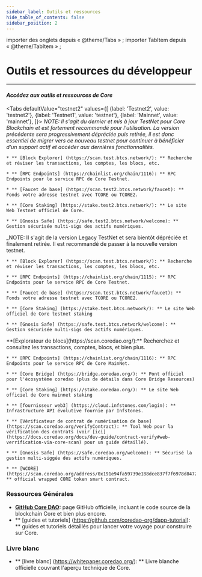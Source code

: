 ```yaml
---
sidebar_label: Outils et ressources
hide_table_of_contents: false
sidebar_position: 2
---
```


importer des onglets depuis « @theme/Tabs » ;
importer TabItem depuis « @theme/TabItem » ;

# Outils et ressources du développeur

---

#### _Accédez aux outils et ressources de Core_

<Tabs
defaultValue="testnet2"
values={[
{label: 'Testnet2', value: 'testnet2'},
{label: 'Testnet1', value: 'testnet'},
{label: 'Mainnet', value: 'mainnet'},
]}> <TabItem value="testnet2">
_NOTE: Il s'agit du dernier et mis à jour TestNet pour Core Blockchain et est fortement recommandé pour l'utilisation. La version précédente sera progressivement dépréciée puis retirée, il est donc essentiel de migrer vers ce nouveau testnet pour continuer à bénéficier d’un support actif et accéder aux dernières fonctionnalités._

```
* ** [Block Explorer] (https://scan.test.btcs.network/): ** Recherche et réviser les transactions, les comptes, les blocs, etc.

* ** [RPC Endpoints] (https://chainlist.org/chain/1116): ** RPC Endpoints pour le service RPC de Core Testnet.

* ** [Faucet de base] (https://scan.test2.btcs.network/faucet): ** Fonds votre adresse testnet avec TCORE ou TCORE2.

* ** [Core Staking] (https://stake.test2.btcs.network/): ** Le site Web Testnet officiel de Core.

* ** [Gnosis Safe] (https://safe.test2.btcs.network/welcome): ** Gestion sécurisée multi-sigs des actifs numériques.
```

  </TabItem>
  <TabItem value="testnet1">
  _NOTE: Il s'agit de la version Legacy TestNet et sera bientôt dépréciée et finalement retirée. Il est recommandé de passer à la nouvelle version testnet.

```
* ** [Block Explorer] (https://scan.test.btcs.network/): ** Recherche et réviser les transactions, les comptes, les blocs, etc.

* ** [RPC Endpoints] (https://chainlist.org/chain/1115): ** RPC Endpoints pour le service RPC de Core Testnet.

* ** [Faucet de base] (https://scan.test.btcs.network/faucet): ** Fonds votre adresse testnet avec TCORE ou TCORE2.

* ** [Core Staking] (https://stake.test.btcs.network/): ** Le site Web officiel de Core testnet staking

* ** [Gnosis Safe] (https://safe.test.btcs.network/welcome): ** Gestion sécurisée multi-sigs des actifs numériques.
```

  </TabItem>
  <TabItem value="mainnet">**[Explorateur de blocs](https://scan.coredao.org/):** Recherchez et consultez les transactions, comptes, blocs, et bien plus.

```
* ** [RPC Endpoints] (https://chainlist.org/chain/1116): ** RPC Endpoints pour le service RPC de Core MainNet.

* ** [Core Bridge] (https://bridge.coredao.org/): ** Pont officiel pour l'écosystème coredao (plus de détails dans Core Bridge Resources)

* ** [Core Staking] (https://stake.coredao.org/): ** Le site Web officiel de Core mainnet staking

* ** [fournisseur web3] (https://cloud.infstones.com/login): ** Infrastructure API évolutive fournie par Infstones.

* ** [Vérificateur de contrat de numérisation de base] (https://scan.coredao.org/verifyContract): ** Tool Web pour la vérification des contrats (voir [ici] (https://docs.coredao.org/docs/dev-guide/contract-verify#web-verrification-via-core-scan) pour un guide détaillé).

* ** [Gnosis Safe] (https://safe.coredao.org/welcome): ** Sécurisé la gestion multi-siggée des actifs numériques.

* ** [WCORE] (https://scan.coredao.org/address/0x191e94fa59739e188dce837f7f6978d84727ad01): ** official wrapped CORE token smart contract.
```

  </TabItem>
</Tabs>

### Ressources Générales

- **[GitHub Core DAO](https://github.com/coredao-org):** page GitHub officielle, incluant le code source de la blockchain Core et bien plus encore.
- \*\* [guides et tutoriels] (https://github.com/coredao-org/dapp-tutorial): \*\* guides et tutoriels détaillés pour lancer votre voyage pour construire sur Core.

### Livre blanc

- \*\* [livre blanc] (https://whitepaper.coredao.org/): \*\* Livre blanche officielle couvrant l'aperçu technique de Core.
